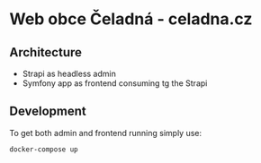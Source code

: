 # Web obce Čeladná - celadna.cz

## Architecture

- Strapi as headless admin
- Symfony app as frontend consuming tg the Strapi

## Development

To get both admin and frontend running simply use:
```
docker-compose up
```
